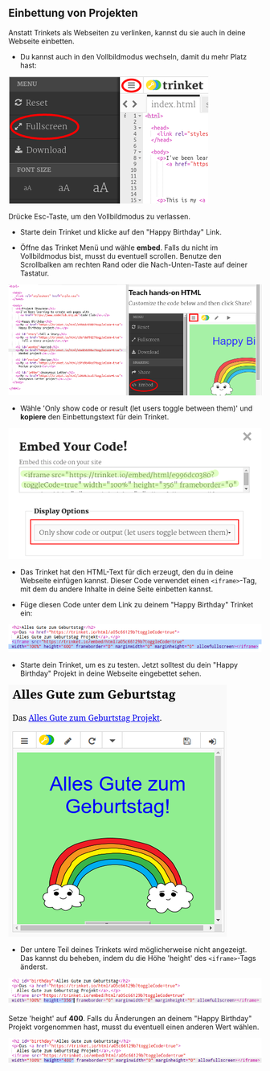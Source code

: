 ## Einbettung von Projekten

Anstatt Trinkets als Webseiten zu verlinken, kannst du sie auch in deine Webseite einbetten.

+ Du kannst auch in den Vollbildmodus wechseln, damit du mehr Platz hast:

![Screenshot](images/showcase-fullscreen.png)

Drücke Esc-Taste, um den Vollbildmodus zu verlassen.

+ Starte dein Trinket und klicke auf den "Happy Birthday" Link.

+ Öffne das Trinket Menü und wähle **embed**. Falls du nicht im Vollbildmodus bist, musst du eventuell scrollen. Benutze den Scrollbalken am rechten Rand oder die Nach-Unten-Taste auf deiner Tastatur.

![screenshot](images/showcase-embed-code.png)

+ Wähle 'Only show code or result (let users toggle between them)' und **kopiere** den Einbettungstext für dein Trinket. 

![Screenshot](images/showcase-embed.png)

+ Das Trinket hat den HTML-Text für dich erzeugt, den du in deine Webseite einfügen kannst. Dieser Code verwendet einen `<iframe>`-Tag, mit dem du andere Inhalte in deine Seite einbetten kannst.

+ Füge diesen Code unter dem Link zu deinem "Happy Birthday" Trinket ein:

![Screenshot](images/showcase-paste-embed.png)

+ Starte dein Trinket, um es zu testen. Jetzt solltest du dein "Happy Birthday" Projekt in deine Webseite eingebettet sehen. 

![Screenshot](images/showcase-embed-output.png)

+ Der untere Teil deines Trinkets wird möglicherweise nicht angezeigt. Das kannst du beheben, indem du die Höhe 'height' des `<iframe>`-Tags änderst. 

![Screenshot](images/showcase-embed-height.png)

Setze 'height' auf **400**. Falls du Änderungen an deinem "Happy Birthday" Projekt vorgenommen hast, musst du eventuell einen anderen Wert wählen.

![Screenshot](images/showcase-embed-fixed.png)
